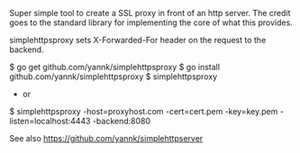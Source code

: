 Super simple tool to create a SSL proxy in front of an http server.
The credit goes to the standard library for implementing the core of
what this provides.

simplehttpsproxy sets X-Forwarded-For header on the request to the backend.

$ go get github.com/yannk/simplehttpsproxy
$ go install github.com/yannk/simplehttpsproxy
$ simplehttpsproxy

- or

$ simplehttpsproxy -host=proxyhost.com -cert=cert.pem -key=key.pem -listen=localhost:4443 -backend:8080

See also https://github.com/yannk/simplehttpserver

